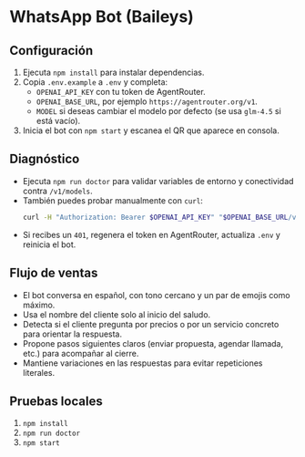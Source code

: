 # WhatsApp Bot (Baileys)

## Configuración

1. Ejecuta `npm install` para instalar dependencias.
2. Copia `.env.example` a `.env` y completa:
   - `OPENAI_API_KEY` con tu token de AgentRouter.
   - `OPENAI_BASE_URL`, por ejemplo `https://agentrouter.org/v1`.
   - `MODEL` si deseas cambiar el modelo por defecto (se usa `glm-4.5` si está vacío).
3. Inicia el bot con `npm start` y escanea el QR que aparece en consola.

## Diagnóstico

- Ejecuta `npm run doctor` para validar variables de entorno y conectividad contra `/v1/models`.
- También puedes probar manualmente con `curl`:
  ```bash
  curl -H "Authorization: Bearer $OPENAI_API_KEY" "$OPENAI_BASE_URL/v1/models"
  ```
- Si recibes un `401`, regenera el token en AgentRouter, actualiza `.env` y reinicia el bot.

## Flujo de ventas

- El bot conversa en español, con tono cercano y un par de emojis como máximo.
- Usa el nombre del cliente solo al inicio del saludo.
- Detecta si el cliente pregunta por precios o por un servicio concreto para orientar la respuesta.
- Propone pasos siguientes claros (enviar propuesta, agendar llamada, etc.) para acompañar al cierre.
- Mantiene variaciones en las respuestas para evitar repeticiones literales.

## Pruebas locales

1. `npm install`
2. `npm run doctor`
3. `npm start`
